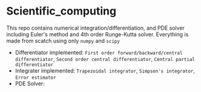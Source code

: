 # Scientific_computing
This repo contains numerical integration/differentiation, and PDE solver including Euler's method and 4th order Runge-Kutta solver. Everything is made from scatch using only `numpy` and `scipy`

* Differentiator implemented: `First order forward/backward/central differentiator`, `Second order central differentiator`, `Central partial differentiator`
* Integrater implemented: `Trapezoidal integrator`, `Simpson's integrator`, `Error estimator`
* PDE Solver:

